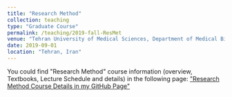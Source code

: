```yaml
---
title: "Research Method"
collection: teaching
type: "Graduate Course"
permalink: /teaching/2019-fall-ResMet
venue: "Tehran University of Medical Sciences, Department of Medical Biotechnology"
date: 2019-09-01
location: "Tehran, Iran"
---
```


You could find "Research Method" course information (overview, Textbooks, Lecture Schedule and details) in the following page: ["Research Method Course Details in my GitHub Page"](https://github.com/yazdan59/res)

